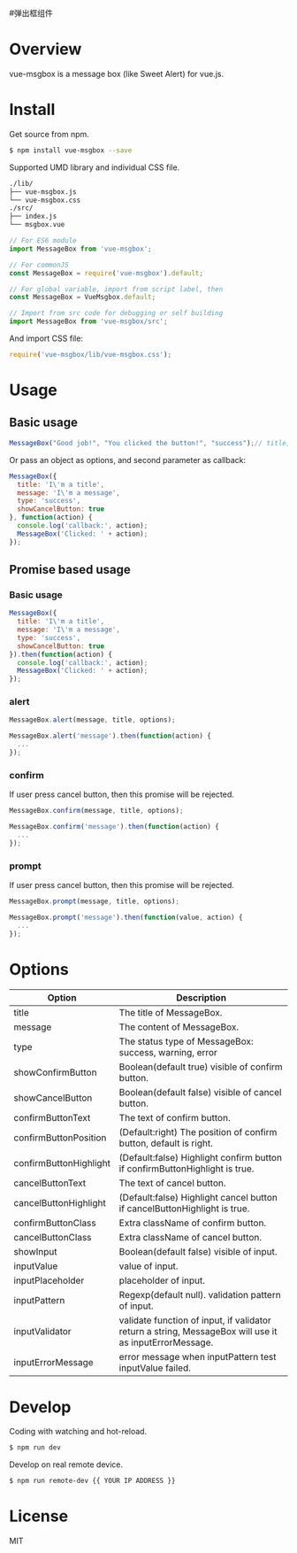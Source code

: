 #弹出框组件

# Overview

vue-msgbox is a message box (like Sweet Alert) for vue.js.

# Install

Get source from npm.

```bash
$ npm install vue-msgbox --save
```

Supported UMD library and individual CSS file.

```bash
./lib/
├── vue-msgbox.js
└── vue-msgbox.css
./src/
├── index.js
└── msgbox.vue
```

```JavaScript
// For ES6 module
import MessageBox from 'vue-msgbox';

// For commonJS
const MessageBox = require('vue-msgbox').default;

// For global variable, import from script label, then
const MessageBox = VueMsgbox.default;

// Import from src code for debugging or self building
import MessageBox from 'vue-msgbox/src';
```

And import CSS file: 
```javascript
require('vue-msgbox/lib/vue-msgbox.css');
```

# Usage

## Basic usage

```JavaScript
MessageBox("Good job!", "You clicked the button!", "success");// title, message, type
```

Or pass an object as options, and second parameter as callback:

```JavaScript
MessageBox({
  title: 'I\'m a title',
  message: 'I\'m a message',
  type: 'success',
  showCancelButton: true
}, function(action) {
  console.log('callback:', action);
  MessageBox('Clicked: ' + action);
});
```

## Promise based usage

### Basic usage

```JavaScript
MessageBox({
  title: 'I\'m a title',
  message: 'I\'m a message',
  type: 'success',
  showCancelButton: true
}).then(function(action) {
  console.log('callback:', action);
  MessageBox('Clicked: ' + action);
});
```

### alert

```JavaScript
MessageBox.alert(message, title, options);
```

```JavaScript
MessageBox.alert('message').then(function(action) {
  ...
});
```

### confirm

If user press cancel button, then this promise will be rejected.

```JavaScript
MessageBox.confirm(message, title, options);
```

```JavaScript
MessageBox.confirm('message').then(function(action) {
  ...
});
```

### prompt

If user press cancel button, then this promise will be rejected.

```JavaScript
MessageBox.prompt(message, title, options);
```

```JavaScript
MessageBox.prompt('message').then(function(value, action) {
  ...
});
```

# Options

| Option | Description |
| ----- | ----- |
| title | The title of MessageBox. |
| message | The content of MessageBox. |
| type | The status type of MessageBox: success, warning, error |
| showConfirmButton | Boolean(default true) visible of confirm button. |
| showCancelButton | Boolean(default false) visible of cancel button. |
| confirmButtonText | The text of confirm button. |
| confirmButtonPosition | (Default:right) The position of confirm button, default is right. |
| confirmButtonHighlight | (Default:false) Highlight confirm button if confirmButtonHighlight is true. |
| cancelButtonText | The text of cancel button. |
| cancelButtonHighlight | (Default:false) Highlight cancel button if cancelButtonHighlight is true. |
| confirmButtonClass | Extra className of confirm button. |
| cancelButtonClass | Extra className of cancel button. |
| showInput | Boolean(default false) visible of input. |
| inputValue | value of input. |
| inputPlaceholder | placeholder of input. |
| inputPattern | Regexp(default null). validation pattern of input. |
| inputValidator | validate function of input, if validator return a string, MessageBox will use it as inputErrorMessage. |
| inputErrorMessage | error message when inputPattern test inputValue failed. |

# Develop

Coding with watching and hot-reload.

```bash
$ npm run dev
```

Develop on real remote device.

```bash
$ npm run remote-dev {{ YOUR IP ADDRESS }}
```

# License
MIT
